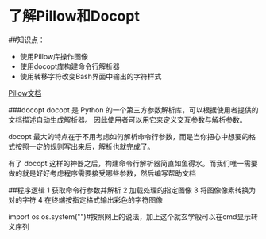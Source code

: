 # 了解Pillow和Docopt

##知识点：
* 使用Pillow库操作图像
* 使用docopt库构建命令行解析器
* 使用转移字符改变Bash界面中输出的字符样式

[Pillow文档](https://pillow-zh-cn.readthedocs.io/zh_CN/latest/handbook/overview.html)

###docopt
docopt 是 Python 的一个第三方参数解析库，可以根据使用者提供的文档描述自动生成解析器。
因此使用者可以用它来定义交互参数与解析参数。

docopt 最大的特点在于不用考虑如何解析命令行参数，而是当你把心中想要的格式按照一定的规则写出来后，解析也就完成了。

有了 docopt 这样的神器之后，构建命令行解析器简直如鱼得水。而我们唯一需要做的就是好好考虑程序需要接受哪些参数，然后编写帮助文档



##程序逻辑
1 获取命令行参数并解析
2 加载处理的指定图像
3 将图像像素转换为对的字符
4 在终端按指定格式输出彩色的字符图像



import  os
os.system("")#按照网上的说法，加上这个就玄学般可以在cmd显示转义序列